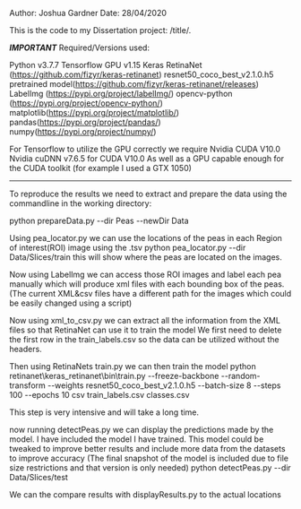 Author: Joshua Gardner
Date: 28/04/2020

This is the code to my Dissertation project: /title/.

***IMPORTANT***
Required/Versions used:

Python v3.7.7
Tensorflow GPU v1.15
Keras RetinaNet (https://github.com/fizyr/keras-retinanet)
resnet50_coco_best_v2.1.0.h5 pretrained model(https://github.com/fizyr/keras-retinanet/releases)
LabelImg (https://pypi.org/project/labelImg/)
opencv-python (https://pypi.org/project/opencv-python/)
matplotlib(https://pypi.org/project/matplotlib/)
pandas(https://pypi.org/project/pandas/)
numpy(https://pypi.org/project/numpy/)

For Tensorflow to utilize the GPU correctly we require
Nvidia CUDA V10.0
Nvidia cuDNN v7.6.5 for CUDA V10.0
As well as a GPU capable enough for the CUDA toolkit (for example I used a GTX 1050)
***************

To reproduce the results we need to extract and prepare the data
using the commandline in the working directory:

python prepareData.py --dir Peas --newDir Data

Using pea_locator.py we can use the locations of the peas in each Region of interest(ROI) image using the .tsv
python pea_locator.py --dir Data/Slices/train
this will show where the peas are located on the images.

Now using LabelImg we can access those ROI images and label each pea manually which will produce xml files with each bounding box of the peas.(The current XML&csv files have a different path for the images which could be easily changed using a script)

Now using xml_to_csv.py we can extract all the information from the XML files so that RetinaNet can use it to train the model
We first need to delete the first row in the train_labels.csv so the data can be utilized without the headers.

Then using RetinaNets train.py we can then train the model
python retinanet\keras_retinanet\bin\train.py --freeze-backbone --random-transform --weights resnet50_coco_best_v2.1.0.h5 --batch-size 8 --steps 100 --epochs 10 csv train_labels.csv classes.csv

This step is very intensive and will take a long time.

now running detectPeas.py we can display the predictions made by the model. I have included the model I have trained. This model could be tweaked to improve better results and include more data from the datasets to improve accuracy
(The final snapshot of the model is included due to file size restrictions and that version is only needed)
python detectPeas.py --dir Data/Slices/test

We can the compare results with displayResults.py to the actual locations
